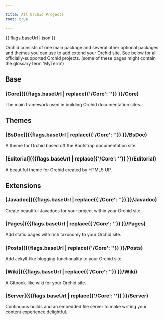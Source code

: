 ```yaml
---

title: All Orchid Projects
root: true

---
```


</section> 

{{ flags.baseUrl | json }}

Orchid consists of one main package and several other optional packages and themes you can use to add extend your Orchid 
site. See below for all officially-supported Orchid projects. (some of these pages might contain the glossary term 'MyTerm')

<section class="bs-docs-section">
    <h1 id="base" class="page-header">Base</h1>  

### [Core]({{flags.baseUrl | replace({'/Core': ''}) }}/Core)

The main framework used in building Orchid documentation sites.
</section> 

<section class="bs-docs-section">
    <h1 id="themes" class="page-header">Themes</h1>

### [BsDoc]({{flags.baseUrl | replace({'/Core': ''}) }}/BsDoc)

A theme for Orchid based off the Bootstrap documentation site.

### [Editorial]({{flags.baseUrl | replace({'/Core': ''}) }}/Editorial)

A beautiful theme for Orchid created by HTML5 UP.


</section>

<section class="bs-docs-section">
    <h1 id="extensions" class="page-header">Extensions</h1>
    
### [Javadoc]({{flags.baseUrl | replace({'/Core': ''}) }}/Javadoc)

Create beautiful Javadocs for your project within your Orchid site.

### [Pages]({{flags.baseUrl | replace({'/Core': ''}) }}/Pages)

Add static pages with rich taxonomy to your Orchid site.

### [Posts]({{flags.baseUrl | replace({'/Core': ''}) }}/Posts)

Add Jekyll-like blogging functionality to your Orchid site.

### [Wiki]({{flags.baseUrl | replace({'/Core': ''}) }}/Wiki)

A Gitbook-like wiki for your Orchid site.

### [Server]({{flags.baseUrl | replace({'/Core': ''}) }}/Server)

Continuous builds and an embedded file server to make writing your content experience delightful.


</section>